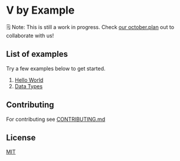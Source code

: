 # V by Example

🗒️ Note: This is still a work in progress. Check [our october.plan](https://github.com/v-community/v_by_example/blob/master/october.plan) out to collaborate with us!

## List of examples

Try a few examples below to get started.

1. [Hello World](https://github.com/v-community/v_by_example/tree/master/src/hello_world)
2. [Data Types](https://github.com/v-community/v_by_example/tree/master/src/data_types)

## Contributing

For contributing see [CONTRIBUTING.md](contributing.md)

## License

[MIT](https://github.com/donnisnoni95/v_by_example/tree/4bb88a0c7a22b30ed33c06bfbed16d9d0f1eeb1a/LICENSE/README.md)
